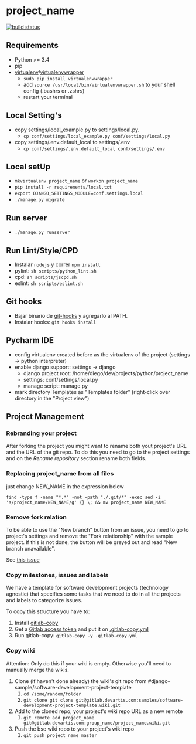 # project_name

[![build status](//gitlab.devartis.com/samples/django-sample/badges/master/build.svg)](http://gitlab.devartis.com/samples/django-sample/commits/master)

## Requirements

* Python >= 3.4
* pip
* [virtualenv](https://virtualenv.readthedocs.org/en/latest/installation.html)/[virtualenvwrapper](https://virtualenvwrapper.readthedocs.org/en/latest/)
  * `sudo pip install virtualenvwrapper`
  * add `source /usr/local/bin/virtualenvwrapper.sh` to your shell config (.bashrs or .zshrs)
  * restart your terminal

## Local Setting's

* copy settings/local_example.py to settings/local.py.
  * `cp conf/settings/local_example.py conf/settings/local.py`
* copy settings/.env.default_local to settings/.env
  * `cp conf/settings/.env.default_local conf/settings/.env`

## Local setUp

* `mkvirtualenv project_name` or `workon project_name`
* `pip install -r requirements/local.txt`
* `export DJANGO_SETTINGS_MODULE=conf.settings.local`
* `./manage.py migrate`

## Run server

* `./manage.py runserver`

## Run Lint/Style/CPD

* Instalar `nodejs` y correr `npm install`
* pylint: `sh scripts/python_lint.sh`
* cpd: `sh scripts/jscpd.sh`
* eslint: `sh scripts/eslint.sh`

## Git hooks

* Bajar binario de [git-hooks](https://github.com/git-hooks/git-hooks/releases) y agregarlo al PATH.
* Instalar hooks: `git hooks install`

## Pycharm IDE

* config virtualenv created before as the virtualenv of the project (settings -> python interpreter)
* enable django support: settings -> django 
  * django project root: /home/diego/dev/projects/python/project_name
  * settings: conf/settings/local.py
  * manage script: manage.py
* mark directory Templates as "Templates folder" (right-click over directory in the "Project view")

## Project Management

### Rebranding your project

After forking the project you might want to rename both yout project's URL and the URL of the git repo. To do this you need to go to the project settings and on the *Rename repository* section rename both fields.

### Replacing project_name from all files

just change NEW_NAME in the expression below

    find -type f -name "*.*" -not -path "./.git/*" -exec sed -i 's/project_name/NEW_NAME/g' {} \; && mv project_name NEW_NAME

### Remove fork relation

To be able to use the "New branch" button from an issue, you need to go to project's settings and remove the "Fork relationship" with the sample project. If this is not done, the button will be greyed out and read "New branch unavailable".

See [this issue](https://gitlab.com/gitlab-org/gitlab-ce/issues/20704)

### Copy milestones, issues and labels

We have a template for software development projects (technology agnostic) that specifies some tasks that we need to do in all the projects and labels to categorize issues.

To copy this structure you have to:

1. Install [gitlab-copy](https://github.com/gotsunami/gitlab-copy#download)
1. Get a [Gitlab access token](https://gitlab.devartis.com/profile/personal_access_tokens) and put it on [.gitlab-copy.yml](/.gitlab-copy.yml)
1. Run gitlab-copy: `gitlab-copy -y .gitlab-copy.yml`

### Copy wiki

Attention: Only do this if your wiki is empty. Otherwise you'll need to manually merge the wikis.

1. Clone (if haven't done already) the wiki's git repo from #django-sample/software-development-project-template
    1. `cd /some/random/folder`
    1. `git clone git clone git@gitlab.devartis.com:samples/software-development-project-template.wiki.git`
1. Add to the cloned repo, your project's wiki repo URL as a new remote
    1. `git remote add project_name git@gitlab.devartis.com:group_name/project_name.wiki.git`
1. Push the bse wiki repo to your project's wiki repo
    1. `git push project_name master`
